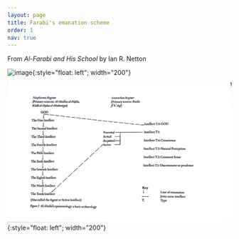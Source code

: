 ```yaml
---
layout: page
title: Farabi's emanation scheme
order: 1
nav: true
---
```


From _Al-Farabi and His School_ by Ian R. Netton

![image](/Guide-Perplexed/assets/Farabi-emanation.jpg){:style="float: left"; width="200"}

![image](/assets/Farabi-emanation.jpg){:style="float: left"; width="200"}
